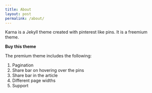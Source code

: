 ```yaml
---
title: About
layout: post
permalink: /about/
---
```


Karna is a Jekyll theme created with pinterest like pins. It is a freemium theme.


**Buy this theme**


The premium theme includes the following:

1. Pagination
2. Share bar on hovering over the pins
3. Share bar in the article
4. Different page widths
5. Support